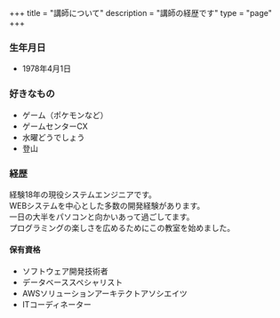 +++
title = "講師について"
description = "講師の経歴です"
type = "page"
+++

### 生年月日
* 1978年4月1日

### 好きなもの
* ゲーム（ポケモンなど）
* ゲームセンターCX
* 水曜どうでしょう
* 登山

### 経歴
経験18年の現役システムエンジニアです。  
WEBシステムを中心とした多数の開発経験があります。  
一日の大半をパソコンと向かいあって過ごしてます。  
プログラミングの楽しさを広めるためにこの教室を始めました。  
#### 保有資格
* ソフトウェア開発技術者
* データベーススペシャリスト
* AWSソリューションアーキテクトアソシエイツ
* ITコーディネーター

